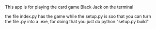 This app is for playing the card game Black Jack on the terminal

the file index.py has the game while the setup.py is soo that you can turn the file .py into a .exe, for doing that you just do python "setup.py build"
